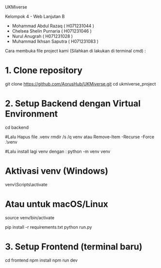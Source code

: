 UKMiverse

Kelompok 4 - Web Lanjutan B
- Mohammad Abdul Razaq ( H071231044 )
- Chelsea Shelin Purnaria ( H071231046 )
- Nurul Anugrah ( H071231028 )
- Muhammad Ikhsan Saputra ( H071231083 )

Cara membuka file project kami (Silahkan di lakukan di terminal cmd) :
# 1. Clone repository
git clone https://github.com/AorusHub/UKMiverse.git
cd ukmiverse_project

# 2. Setup Backend dengan Virtual Environment
cd backend

#Lalu Hapus file .venv
rmdir /s /q venv
atau
Remove-Item -Recurse -Force .\venv

#Lalu install lagi venv dengan :
python -m venv venv

# Aktivasi venv (Windows)
venv\Scripts\activate

# Atau untuk macOS/Linux
source venv/bin/activate

pip install -r requirements.txt
python run.py

# 3. Setup Frontend (terminal baru)
cd frontend
npm install
npm run dev
